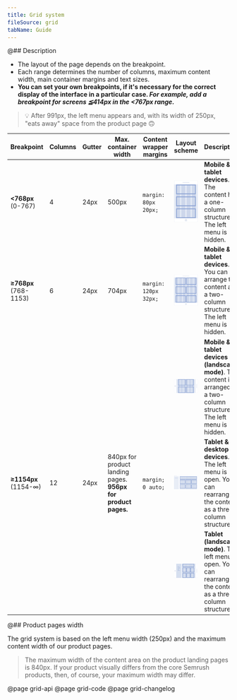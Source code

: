 ```yaml
---
title: Grid system
fileSource: grid
tabName: Guide
---
```


@## Description

- The layout of the page depends on the breakpoint.
- Each range determines the number of columns, maximum content width, main container margins and text sizes.
- **You can set your own breakpoints, if it's necessary for the correct display of the interface in a particular case. _For example, add a breakpoint for screens ≦414px in the <767px range._**

> 💡 After 991px, the left menu appears and, with its width of 250px, "eats away" space from the product page 🙃

| Breakpoint            | Columns | Gutter | Max. container width                                          | Content wrapper margins | Layout scheme                                             | Description                                                                                                               |
| --------------------- | ------- | ------ | ------------------------------------------------------------- | ----------------------- | --------------------------------------------------------- | ------------------------------------------------------------------------------------------------------------------------- |
| **<768px** (0-767)    | 4       | 24px   | 500px                                                         | `margin: 80px 20px;`    | ![414 breakpoint](static/breakpoints-414.png)             | **Mobile & tablet devices**. The content has a one-column structure. The left menu is hidden.                             |
| **≥768px** (768-1153) | 6       | 24px   | 704px                                                         | `margin: 120px 32px;`   | ![768 breakpoint](static/breakpoints-768.png)             | **Mobile & tablet devices**. You can arrange the content as a two-column structure. The left menu is hidden.              |
|                       |         |        |                                                               |                         | ![768 breakpoint](static/breakpoints-768-landscape.png)   | **Mobile & tablet devices (landscape mode)**. The content is arranged as a two-column structure. The left menu is hidden. |
| **≥1154px** (1154-∞)  | 12      | 24px   | 840px for product landing pages. **956px for product pages.** | `margin; 0 auto;`       | ![1154px breakpoint](static/breakpoints-1154.png)         | **Tablet & desktop devices**. The left menu is open. You can rearrange the content as a three-column structure.           |
|                       |         |        |                                                               |                         | ![1154 breakpoint](static/breakpoints-1154-landscape.png) | **Tablet (landscape mode)**. The left menu is open. You can rearrange the content as a three-column structure.            |

@## Product pages width

The grid system is based on the left menu width (250px) and the maximum content width of our product pages.

> The maximum width of the content area on the product landing pages is 840px. If your product visually differs from the core Semrush products, then, of course, your maximum width may differ.

@page grid-api
@page grid-code
@page grid-changelog
